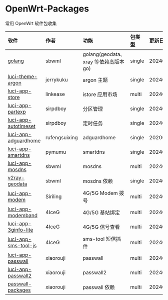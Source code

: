 # OpenWrt-Packages
常用 OpenWrt 软件包收集

|软件|作者|功能|包类型|更新日期|
|:-|:-|:-|:-|:-|
|[golang](https://github.com/sbwml/packages_lang_golang)|sbwml|golang(geodata、xray 等依赖高版本 go)|single|20240703|
|[luci-theme-argon](https://github.com/jerrykuku/luci-theme-argon)|jerrykuku|argon 主题|single|20240519|
|[luci-app-store](https://github.com/linkease/istore)|linkease|istore 应用市场|multi|20240710|
|[luci-app-partexp](https://github.com/sirpdboy/luci-app-partexp)|sirpdboy|分区管理|single|20240428|
|[luci-app-autotimeset](https://github.com/sirpdboy/luci-app-autotimeset)|sirpdboy|定时任务|single|20240410|
|[luci-app-adguardhome](https://github.com/rufengsuixing/luci-app-adguardhome)|rufengsuixing|adguardhome|single|20200113|
|[luci-app-smartdns](https://github.com/pymumu/luci-app-smartdns)|pymumu|smartdns|single|20240503|
|[luci-app-mosdns](https://github.com/sbwml/luci-app-mosdns)|sbwml|mosdns|multi|20240604|
|[v2ray-geodata](https://github.com/sbwml/v2ray-geodata)|sbwml|mosdns 依赖|single|20240603|
|[luci-app-modem](https://github.com/Siriling/5G-Modem-Support)|Siriling|4G/5G Modem 拨号|multi|20240514|
|[luci-app-modemband](https://github.com/4IceG/luci-app-modemband)|4IceG|4G/5G 基站绑定|multi|20240622|
|[luci-app-3ginfo-lite](https://github.com/4IceG/luci-app-3ginfo-lite)|4IceG|4G/5G 信号查看|multi|20240622|
|[luci-app-sms-tool-js](https://github.com/4IceG/luci-app-sms-tool-js)|4IceG|sms-tool 短信插件|multi|20240622|
|[luci-app-passwall](https://github.com/xiaorouji/openwrt-passwall)|xiaorouji|passwall|multi|20240718|
|[luci-app-passwall2](https://github.com/xiaorouji/openwrt-passwall2)|xiaorouji|passwall2|multi|20240718|
|[passwall-packages](https://github.com/xiaorouji/openwrt-passwall-packages)|xiaorouji|passwall 依赖|multi|20240717|
